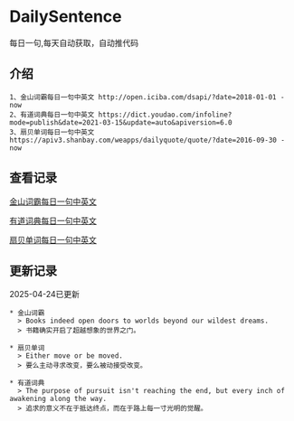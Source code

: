 # DailySentence

每日一句,每天自动获取，自动推代码

## 介绍

```
1、金山词霸每日一句中英文 http://open.iciba.com/dsapi/?date=2018-01-01 - now
2、有道词典每日一句中英文 https://dict.youdao.com/infoline?mode=publish&date=2021-03-15&update=auto&apiversion=6.0
3、扇贝单词每日一句中英文 https://apiv3.shanbay.com/weapps/dailyquote/quote/?date=2016-09-30 - now
```

## 查看记录

[金山词霸每日一句中英文](./data/iciba/)

[有道词典每日一句中英文](./data/youdao/)

[扇贝单词每日一句中英文](./data/shanbay/)

## 更新记录
2025-04-24已更新 
```
* 金山词霸
  > Books indeed open doors to worlds beyond our wildest dreams.
  > 书籍确实开启了超越想象的世界之门。

* 扇贝单词
  > Either move or be moved.
  > 要么主动寻求改变，要么被动接受改变。

* 有道词典
  > The purpose of pursuit isn't reaching the end, but every inch of awakening along the way.
  > 追求的意义不在于抵达终点，而在于路上每一寸光明的觉醒。

```
